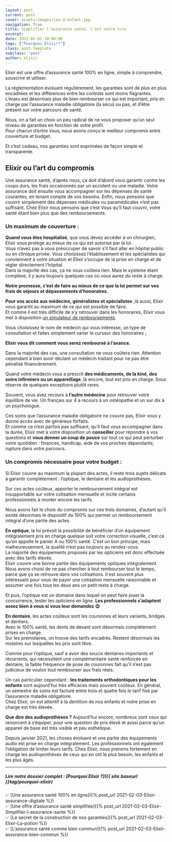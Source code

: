 ```yaml
---
layout: post
current: post
cover: assets/images/jeu-d-enfant.jpg
navigation: True
title: Simplifier l’assurance santé, c’est notre truc
excerpt:
date: 2021-02-01 10:00:00
tags: ["Pourquoi Elixir?"]
class: post-template
subclass: 'post'
author: elixir
---
```


Elixir est une offre d’assurance santé 100% en ligne, simple à comprendre, souscrire et utiliser.

La réglementation évoluant régulièrement, les garanties sont de plus en plus encadrées et les différences entre les contrats sont moins flagrantes. L’enjeu est désormais plus de bien rembourser ce qui est important, pris en charge par l’assurance maladie obligatoire (la sécu) ou pas, et d’être présent sur votre parcours de santé.  

Nous, on a fait un choix un peu radical de ne vous proposer qu’un seul niveau de garanties en fonction de votre profil.   
Pour chacun d’entre vous, nous avons conçu le meilleur compromis entre couverture et budget. 

Et c’est cadeau, nos garanties sont exprimées de façon simple et transparente.

## Elixir ou l’art du compromis

Une assurance santé, d’après nous, ça doit d’abord vous garantir contre les coups durs, les frais occasionnés par un accident ou une maladie. 
Votre assurance doit ensuite vous accompagner sur les dépenses de santé courantes, en tenant compte de vos besoins.
Enfin, nous pensons que couvrir simplement des dépenses médicales ou paramédicales n’est pas suffisant. Chez Elixir nous pensons que c’est Vous qu’il faut couvrir, votre santé étant bien plus que des remboursements.

### Un maximum de couverture :

**Quand vous êtes hospitalisé**, que vous devez accéder à un chirurgien, Elixir vous protège au mieux de ce qui est autorisé par la loi.   
Vous n’avez pas à vous préoccuper de savoir s’il faut aller en hôpital public ou en clinique privée. Vous choisissez l’établissement et les spécialistes qui conviennent à votre situation et Elixir s’occupe de la prise en charge et de régler directement l’hôpital.  
Dans la majorité des cas, ça ne vous coûtera rien. Mais le système étant complexe, il y aura toujours quelques cas où vous aurez du reste à charge.   

**Notre promesse, c’est de faire au mieux de ce que la loi permet sur vos frais de séjours et dépassements d’honoraires.**

**Pour vos accès aux médecins, généralistes et spécialistes** ,là aussi, Elixir vous garantit au maximum de ce qui est possible de faire.  
Et comme il est très difficile de s’y retrouver dans les honoraires, Elixir vous met à disposition [un simulateur de remboursements](https://elixir-sante.fr/simulateur).

Vous choisissez le nom de médecin qui vous intéresse, un type de consultation et faites simplement varier le curseur des honoraires ;   

**Elixir vous dit comment vous serez remboursé à l’avance.**

Dans la majorité des cas, une consultation ne vous coûtera rien. Attention cependant à bien avoir déclaré un médecin traitant pour ne pas être pénalisé financièrement.

Quand votre médecin vous a prescrit **des médicaments, de la kiné, des soins infirmiers ou un appareillage**, là encore, tout est pris en charge. Sous réserve de quelques exceptions plutôt rares.  

Souvent, vous avez recours à **l’autre médecine** pour retrouver votre équilibre de vie. Un français sur 4 a recours à un ostéopathe et un sur dix à un psychologue.  

Ces soins que l’assurance maladie obligatoire ne couvre pas, Elixir vous y donne accès avec de généreux forfaits.  
Et comme ce n’est parfois pas suffisant, qu’il faut vous accompagner dans la durée, Elixir met à votre disposition un **conseiller** pour répondre à vos questions et **vous donner un coup de pouce** sur tout ce qui peut perturber votre quotidien : finances, handicap, aide de vos proches dépendants, rupture dans votre parcours.

### Un compromis nécessaire pour votre budget :

Si Elixir couvre au maximum la plupart des actes, il reste trois sujets délicats à garantir complètement :  l’optique, le dentaire et les audioprothèses.

Sur ces actes coûteux, apporter le remboursement intégral est insupportable sur votre cotisation mensuelle et incite certains professionnels à monter encore les tarifs.

Nous avons fait le choix du compromis sur ces trois domaines, d’autant qu’il existe désormais le dispositif du 100% qui permet un remboursement intégral d’une partie des actes.

**En optique**, la loi prévoit la possibilité de bénéficier d’un équipement intégralement pris en charge quelque soit votre correction visuelle, c’est ce qu’on appelle le panier A ou 100% santé. C’est un bon principe, mais malheureusement, la qualité n’est pas toujours au rendez-vous.  
La majorité des équipements proposés par les opticiens est donc effectuée avec des tarifs élevés.   
Elixir couvre une bonne partie des équipements optiques intégralement. Nous avons choisi de ne pas chercher à tout rembourser tout le temps, parce que ça se retrouve dans vos cotisations. Il est souvent plus intéressant pour vous de payer une cotisation mensuelle raisonnable et assumer une fois tous les deux ans un petit reste à charge.  

Et puis, l’optique est un domaine dans lequel on peut faire jouer la concurrence, tester les opticiens en ligne. 
**Les professionnels s’adaptent assez bien à vous si vous leur demandez 😉**


**En dentaire**, les actes coûteux sont les couronnes et leurs variants, bridges et dentiers.   
Avec le 100% santé, les dents de devant sont désormais complètement prises en charge.  
Sur les prémolaires, on trouve des tarifs encadrés. Restent désormais les molaires sur lesquelles les prix sont libre.  

Comme pour l’optique, sauf à avoir des soucis dentaires importants et récurrents, qui nécessitent une complémentaire santé renforcée en dentaire, la faible fréquence de pose de couronnes fait qu’il n’est pas judicieux de vouloir tout rembourser aux frais réels.  

Un cas particulier cependant : **les traitements orthodontiques pour les enfants** sont aujourd’hui très efficaces mais souvent coûteux. En général, un semestre de soins est facturé entre trois et quatre fois le tarif fixé par l’assurance maladie obligatoire.  
Chez Elixir, on est attentif à la dentition de nos enfants et notre prise en charge est très élevée.

**Que dire des audioprothèses ?** Aujourd’hui encore, nombreux sont ceux qui renoncent à s’équiper, pour une question de prix élevé et aussi parce qu’un appareil de base est très visible et peu esthétique.   

Depuis janvier 2021, les choses évoluent et une partie des équipements audio est prise en charge intégralement. Les professionnels ont également l’obligation de limiter leurs tarifs. Chez Elixir, nous prenons fortement en charge les audioprothèses de ceux qui en ont le plus besoin, les enfants et les plus âgés. 
	
---

##### Lire notre dossier complet : [Pourquoi Elixir ?]({{ site.baseurl }}tag/pourquoi-elixir)

✅ [Une assurance santé 100% en ligne]({% post_url 2021-02-03-Elixir-assurance-digitale %})  
✅ [Une offre d’assurance santé simplifiée]({% post_url 2021-02-03-Elixir-Simplifier-l-assurance-sante %})  
✅ [Le secret de la construction de nos garanties]({% post_url 2021-02-03-Elixir-La-potion %})  
✅ [L’assurance santé comme bien commun]({% post_url 2021-02-03-Elixir-assurance-bien-commun %})  
